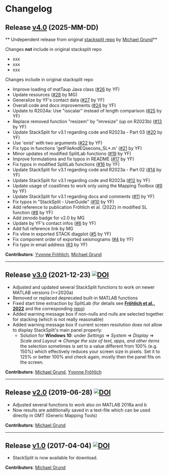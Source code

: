 # Changelog

## Release [v4.0]() (2025-MM-DD)

** Undependent release from original [stacksplit repo](https://github.com/michaelgrund/stacksplit) by [Michael Grund](https://github.com/michaelgrund)**

Changes **not** include in original stacksplit repo

* xxx
* xxx
* xxx

Changes include in original stacksplit repo

- Improve loading of matTaup Java class ([#26](https://github.com/michaelgrund/stacksplit/pull/26) by YF)
- Update resources ([#28](https://github.com/michaelgrund/stacksplit/pull/28) by MG)
- Generalize by YF's contact data ([#27](https://github.com/michaelgrund/stacksplit/pull/27) by YF)
- Overall code and docs improvements ([#24](https://github.com/michaelgrund/stacksplit/pull/24) by YF)
- Update to R2024a: Use "isscalar" instead of length comparison ([#25](https://github.com/michaelgrund/stacksplit/pull/25) by YF)
- Replace removed function "resizem" by "imresize" (up on R2023b) ([#13](https://github.com/michaelgrund/stacksplit/pull/13) by YF)
- Update StackSplit for v3.1 regarding code and R2023a - Part 03 ([#20](https://github.com/michaelgrund/stacksplit/pull/20) by YF)
- Use 'exist' with two arguments ([#22](https://github.com/michaelgrund/stacksplit/pull/22) by YF)
- Fix typo in functions 'getFileAndEQsecons_SL*.m' ([#21](https://github.com/michaelgrund/stacksplit/pull/21) by YF)
- Minor updates of modified SplitLab functions ([#19](https://github.com/michaelgrund/stacksplit/pull/19) by YF)
- Improve formulations and fix typos in README ([#17](https://github.com/michaelgrund/stacksplit/pull/17) by YF)
- Fix typos in modified SplitLab functions ([#16](https://github.com/michaelgrund/stacksplit/pull/16) by YF)
- Update StackSplit for v3.1 regarding code and R2023a - Part 02 ([#14](https://github.com/michaelgrund/stacksplit/pull/14) by YF)
- Update StackSplit for v3.1 regarding code and R2023a ([#12](https://github.com/michaelgrund/stacksplit/pull/12) by YF)
- Update usage of coastlines to work only using the Mapping Toolbox ([#9](https://github.com/michaelgrund/stacksplit/pull/9) by YF)
- Update StackSplit for v3.1 regarding docs and comments ([#11](https://github.com/michaelgrund/stacksplit/pull/11) by YF)
- Fix typos in "StackSplit - UserGuide" ([#10](https://github.com/michaelgrund/stacksplit/pull/10) by YF)
- Add reference to publication Fröhlich et al. (2022) in modified SL function ([#8](https://github.com/michaelgrund/stacksplit/pull/8) by YF)
- Add zenodo badge for v2.0 by MG
- Update by YF's contact infos ([#6](https://github.com/michaelgrund/stacksplit/pull/6) by YF)
- Add full reference link by MG
- Fix vline in exported STACK diagplot ([#5](https://github.com/michaelgrund/stacksplit/pull/5) by YF)
- Fix component order of exported seismograms ([#4](https://github.com/michaelgrund/stacksplit/pull/4) by YF)
- Fix typo in email address ([#3](https://github.com/michaelgrund/stacksplit/pull/3) by YF)


**Contributors**: [Yvonne Fröhlich](https://github.com/yvonnefroehlich), [Michael Grund](https://github.com/michaelgrund)

-----

## Release [v3.0](https://github.com/michaelgrund/stacksplit/releases/tag/v3.0) (2021-12-23) [![DOI](https://zenodo.org/badge/DOI/10.5281/zenodo.5802051.svg)](https://doi.org/10.5281/zenodo.5802051)

* Adjusted and updated several StackSplit functions to work on newer MATLAB versions (>=2020a)
* Removed or replaced deprecated built-in MATLAB functions
* Fixed start time extraction by SplitLab (for details see [**Fröhlich et al., 2022**](https://www.annalsofgeophysics.eu/index.php/annals/article/view/8781) and the corresponding [repo](https://github.com/yvonnefroehlich/SplitLab-TemporalAlignment))
* Added warning message box if non-nulls and nulls are selected together for stacking (which is not really reasonable)
* Added warning message box if current screen resolution does not allow to display StackSplit's main panel properly:
  * Solution for **Windows 10**: under *Settings* => *System* => *Display* => *Scale and Layout* => *Change the size of text, apps, and other items*
  the selection sometimes is set to a value different from 100% (e.g. 150%)
  which effectively reduces your screen size in pixels. Set it to 125% or
  better 100% and check again, mostly then the panel fits on the screen.

**Contributors**: [Michael Grund](https://github.com/michaelgrund), [Yvonne Fröhlich](https://github.com/yvonnefroehlich)

-----

## Release [v2.0](https://github.com/michaelgrund/stacksplit/releases/tag/v2.0) (2019-06-28) [![DOI](https://zenodo.org/badge/DOI/10.5281/zenodo.7118716.svg)](https://doi.org/10.5281/zenodo.7118716)

* Adjusted several functions to work also on MATLAB 2018a and b
* Now results are additionally saved in a text-file which can be used directly in GMT (Generic Mapping Tools)

**Contributors**: [Michael Grund](https://github.com/michaelgrund)

-----

## Release [v1.0](https://github.com/michaelgrund/stacksplit/releases/tag/v1.0) (2017-04-04) [![DOI](https://zenodo.org/badge/DOI/10.5281/zenodo.464385.svg)](https://doi.org/10.5281/zenodo.464385)

* StackSplit is now available for download.

**Contributors**: [Michael Grund](https://github.com/michaelgrund)
